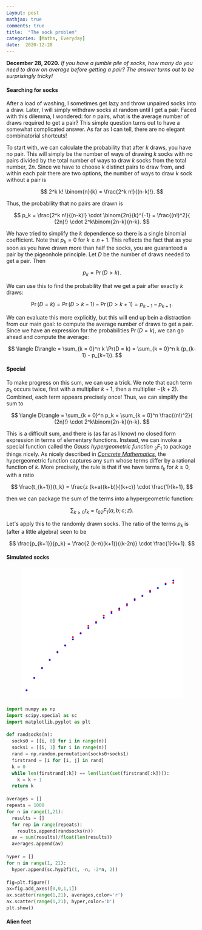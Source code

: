 ```yaml
---
Layout: post
mathjax: true
comments: true
title:  "The sock problem"
categories: [Maths, Everyday]
date:  2020-12-28
---
```


**December 28, 2020.** *If you have a jumble pile of socks,
  how many do you need to draw on average before getting a pair? The
  answer turns out to be surprisingly tricky!*

#### Searching for socks

After a load of washing, I sometimes get lazy and throw unpaired socks
into a draw.
Later, I will simply withdraw socks at random until I get a pair.
Faced with this dilemma, I wondered: for $n$ pairs, what is the
average number of draws required to get a pair?
This simple question turns out to have a somewhat complicated
answer. As far as I can tell, there are no elegant combinatorial
shortcuts!

To start with, we can calculate the probability that after $k$ draws,
you have no pair.
This will simply be the number of ways of drawing $k$ socks with no
pairs divided by the total number of ways to draw $k$ socks from the
total number, $2n$.
Since we have to choose $k$ distinct pairs to draw from, and within
each pair there are two options, the number of ways to draw $k$ sock
without a pair is

$$
2^k k! \binom{n}{k} = \frac{2^k n!}{(n-k)!}.
$$

Thus, the probability that no pairs are drawn is

$$
p_k = \frac{2^k n!}{(n-k)!} \cdot \binom{2n}{k}^{-1} = \frac{(n!)^2}{
(2n)!} \cdot 2^k\binom{2n-k}{n-k}.
$$

We have tried to simplify the $k$ dependence so there is a single
binomial coefficient.
Note that $p_k = 0$ for $k \geq n + 1$.
This reflects the fact that as you soon as you have drawn more than
half the socks, you are guaranteed a pair by the pigeonhole principle.
Let $D$ be the number of draws needed to get a pair.
Then

$$
p_k = \Pr(D > k).
$$

We can use this to find the probability that we get a pair after
exactly $k$ draws:

$$
\Pr(D = k) = \Pr(D > k - 1) - \Pr(D > k + 1) = p_{k-1} - p_{k+1}.
$$

We can evaluate this more explicitly, but this will end up bein a
distraction from our main goal: to compute the average number of draws
to get a pair.
Since we have an expression for the probabilities $\Pr(D = k)$, we can
go ahead and compute the average:

$$
\langle D\rangle = \sum_{k = 0}^n k \Pr(D = k) = \sum_{k = 0}^n k
(p_{k-1} - p_{k+1}).
$$

#### Special 

To make progress on this sum, we can use a trick.
We note that each term $p_k$ occurs twice, first with a multiplier
$k+1$, then a multiplier $-(k+2)$.
Combined, each term appears precisely once!
Thus, we can simplify the sum to

$$
\langle D\rangle = \sum_{k = 0}^n p_k = \sum_{k = 0}^n \frac{(n!)^2}{
(2n)!} \cdot 2^k\binom{2n-k}{n-k}.
$$

This is a difficult sum, and there is (as far as I know) no closed
form expression in terms of elementary functions.
Instead, we can invoke a special function called the *Gauss
hypergeometric function* ${}_2 F_1$ to package things nicely.
As nicely described in
[*Concrete Mathematics*](https://www-cs-faculty.stanford.edu/~knuth/gkp.html),
the hypergeometric function captures any sum whose terms differ by a
rational function of $k$.
More precisely, the rule is that if we have terms $t_k$ for $k \geq
0$, with a ratio

$$
\frac{t_{k+1}}{t_k} = \frac{z (k+a)(k+b)}{(k+c)} \cdot \frac{1}{k+1},
$$

then we can package the sum of the terms into a hypergeometric
function:

$$
\sum_{k\geq 0} t_k = t_0 {}_2 F_1(a, b; c; z).
$$

Let's apply this to the randomly drawn socks.
The ratio of the terms $p_k$ is (after a little algebra) seen to be

$$
\frac{p_{k+1}}{p_k} = \frac{2 (k-n)(k+1)}{(k-2n)} \cdot \frac{1}{k+1}.
$$

#### Simulated socks

<figure>
    <div style="text-align:center"><img src
    ="/images/posts/sockssim.png"/>
	</div>
	</figure>

```python
import numpy as np
import scipy.special as sc
import matplotlib.pyplot as plt

def randsocks(n):
  socks0 = [[i, 0] for i in range(n)]
  socks1 = [[i, 1] for i in range(n)]
  rand = np.random.permutation(socks0+socks1)
  firstrand = [i for [i, j] in rand]
  k = 0
  while len(firstrand[:k]) == len(list(set(firstrand[:k]))):
    k = k + 1
  return k

averages = []
repeats = 1000
for n in range(1,21):
  results = []
  for rep in range(repeats):
    results.append(randsocks(n))
  av = sum(results)/float(len(results))
  averages.append(av)

hyper = []
for n in range(1, 21):
  hyper.append(sc.hyp2f1(1, -n, -2*n, 2))

fig=plt.figure()
ax=fig.add_axes([0,0,1,1])
ax.scatter(range(1,21), averages,color='r')
ax.scatter(range(1,21), hyper,color='b')
plt.show()
```

#### Alien feet
